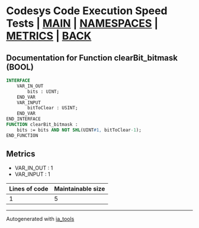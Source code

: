 # Codesys Code Execution Speed Tests | [MAIN] | [NAMESPACES] | [METRICS] | [BACK]  

## Documentation for Function clearBit_bitmask (BOOL)  

```pascal
INTERFACE
    VAR_IN_OUT 
        bits : UINT;
    END_VAR
    VAR_INPUT 
        bitToClear : USINT;
    END_VAR
END_INTERFACE
FUNCTION clearBit_bitmask :
    bits := bits AND NOT SHL(UINT#1, bitToClear-1);
END_FUNCTION
```

## Metrics  

- VAR_IN_OUT : 1
- VAR_INPUT : 1

| Lines of code | Maintainable size |
| ------------- | ----------------- |
| 1 | 5 |

---
Autogenerated with [ia_tools](https://github.com/tkucic/ia_tools)  

[MAIN]: ../../../../index_st.md
[NAMESPACES]: ../../nsList_st.md
[METRICS]: ../../../metrics_st.md
[BACK]: ../nsMain_st.md
